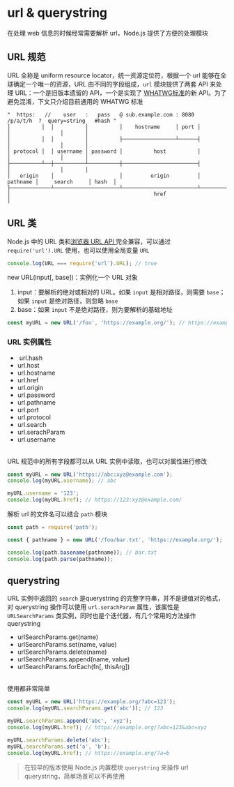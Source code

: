 # url &amp; querystring

在处理 web 信息的时候经常需要解析 url，Node.js 提供了方便的处理模块
<a name="EGAfh"></a>
## URL 规范
URL 全称是 uniform resource locator，统一资源定位符，根据一个 url 能够在全球确定一个唯一的资源，URL 由不同的字段组成，`url` 模块提供了两套 API 来处理 URL：一个是旧版本遗留的 API，一个是实现了 [WHATWG标准](https://url.spec.whatwg.org/)的新 API。为了避免混淆，下文只介绍目前通用的 WHATWG 标准
```
"  https:   //    user   :   pass   @ sub.example.com : 8080   /p/a/t/h  ?  query=string   #hash "
│          │  │          │          │    hostname     │ port │          │                │       │
│          │  │          │          ├─────────────────┴──────┤          │                │       │
│ protocol │  │ username │ password │          host          │          │                │       │
├──────────┴──┼──────────┴──────────┼────────────────────────┤          │                │       │
│   origin    │                     │         origin         │ pathname │     search     │ hash  │
├─────────────┴─────────────────────┴────────────────────────┴──────────┴────────────────┴───────┤
│                                              href                                              │
```
<a name="RYdrD"></a>
## URL 类
Node.js 中的 URL 类和[浏览器 URL API ](https://developer.mozilla.org/zh-CN/docs/Web/API/URL)完全兼容，可以通过 `require('url').URL` 使用，也可以使用全局变量 `URL` 
```javascript
console.log(URL === require('url').URL); // true
```
new URL(input[, base])：实例化一个 URL 对象

1. input：要解析的绝对或相对的 URL。如果 `input` 是相对路径，则需要 `base`；如果 `input` 是绝对路径，则忽略 `base`
1. base：如果 `input` 不是绝对路径，则为要解析的基础地址
```javascript
const myURL = new URL('/foo', 'https://example.org/'); // https://example.org/foo
```
<a name="pe2oT"></a>
### URL 实例属性

-  url.hash
- url.host
- url.hostname
- url.href
- url.origin
- url.password
- url.pathname
- url.port
- url.protocol
- url.search
- url.serachParam
- url.username


<br />URL 规范中的所有字段都可以从 URL 实例中读取，也可以对属性进行修改
```javascript
const myURL = new URL('https://abc:xyz@example.com');
console.log(myURL.username); // abc

myURL.username = '123';
console.log(myURL.href); // https://123:xyz@example.com/
```
解析 url 的文件名可以结合 `path` 模块
```javascript
const path = require('path');

const { pathname } = new URL('/foo/bar.txt', 'https://example.org/');

console.log(path.basename(pathname)); // bar.txt
console.log(path.parse(pathname));
```
<a name="o7PeT"></a>
## querystring
URL 实例中返回的 `search` 是querystring 的完整字符串，并不是键值对的格式，对 querystring 操作可以使用 `url.serachParam` 属性，该属性是 `URLSearchParams` 类实例，同时也是个迭代器，有几个常用的方法操作 querystring<br />

- urlSearchParams.get(name)
- urlSearchParams.set(name, value)
- urlSearchParams.delete(name)
- urlSearchParams.append(name, value)
- urlSearchParams.forEach(fn[, thisArg])


<br />使用都非常简单
```javascript
const myURL = new URL('https://example.org/?abc=123');
console.log(myURL.searchParams.get('abc')); // 123

myURL.searchParams.append('abc', 'xyz');
console.log(myURL.href); // https://example.org/?abc=123&abc=xyz

myURL.searchParams.delete('abc');
myURL.searchParams.set('a', 'b');
console.log(myURL.href); // https://example.org/?a=b
```


> 在较早的版本使用 Node.js 内置模块 `querystring` 来操作 url querystring，简单场景可以不再使用


